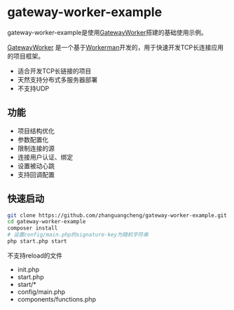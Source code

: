 # gateway-worker-example

gateway-worker-example是使用[GatewayWorker](https://www.workerman.net/doc/gateway-worker)搭建的基础使用示例。

[GatewayWorker](https://www.workerman.net/doc/gateway-worker/) 是一个基于[Workerman](https://www.workerman.net)开发的，用于快速开发TCP长连接应用的项目框架。
- 适合开发TCP长链接的项目
- 天然支持分布式多服务器部署
- 不支持UDP

## 功能
* 项目结构优化
* 参数配置化
* 限制连接的源
* 连接用户认证、绑定
* 设置被动心跳
* 支持回调配置

## 快速启动
```bash
git clone https://github.com/zhanguangcheng/gateway-worker-example.git
cd gateway-worker-example
composer install
# 设置config/main.php的signature-key为随机字符串
php start.php start
```

不支持reload的文件
- init.php
- start.php
- start/*
- config/main.php
- components/functions.php
